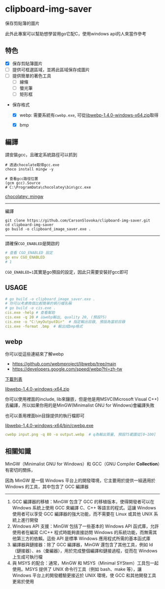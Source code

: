 # clipboard-img-saver

保存剪貼簿的圖片

此外此專案可以幫助想學習用go它配C，使用windows api的人來當作參考

## 特色

- [X] 保存剪貼簿圖片
- [ ] 提供可框選區域，並將此區域保存成圖片
- [ ] 提供簡單的著色工具
  - [ ] 線條
  - [ ] 螢光筆
  - [ ] 矩形框
- 保存格式
  - [x] webp: 需要系統有`cwebp.exe`, 可從[libwebp-1.4.0-windows-x64.zip]取得
  - [x] bmp


## 編譯

請安裝gcc，且確定系統路徑可以抓到

```
# 透過chocolate取得gcc.exe
choco install mingw -y

# 查看gcc路徑位置
(gcm gcc).Source
# C:\ProgramData\chocolatey\bin\gcc.exe
```

[chocolatey: mingw](https://community.chocolatey.org/packages/mingw)

---

編譯

```
git clone https://github.com/CarsonSlovoka/clipboard-img-saver.git
cd clipboard-img-saver
go build -o clipboard_image_saver.exe .
```

---

請確保`CGO_ENABLED`是開啟的

```yaml
# 查看 CGO_ENABLED 設定
go env CGO_ENABLED
# 1
```

`CGO_ENABLED=1`其實是go預設的設定，因此只需要安裝好gcc即可

## USAGE

```yaml
# go build -o clipboard_image_saver.exe .
# 你可以考慮換個比較簡單的執行檔名稱
# go build -o cis.exe .
cis.exe -help # 查看幫助
cis.exe -q 20 # 以webp輸出, quality 20, (預設75)
cis.exe -o "C:\myOutputDir"  # 指定輸出目錄, 預設為當前目錄
cis.exe -format .bmp  # 輸出成bmp格式
```


## webp

你可以從這些連結來了解webp

- https://github.com/webmproject/libwebp/tree/main
- https://developers.google.com/speed/webp?hl=zh-tw

[下載列表](https://storage.googleapis.com/downloads.webmproject.org/releases/webp/index.html)

[libwebp-1.4.0-windows-x64.zip]

你可以使用裡面的include, lib來鑲嵌，但是他是用MSVC(Microsoft Visual C++)去編譯，所以如果你用的是MinGW(Minimalist GNU for Windows)會編譯失敗

也可以善用裡面bin目錄提供的執行檔即可

[libwebp-1.4.0-windows-x64/bin/cwebp.exe](https://github.com/webmproject/libwebp/blob/f999d94/doc/tools.md#encoding-tool)

```yaml
cwebp input.png -q 80 -o output.webp  # q為輸出質量, 預設75範圍從[0~100]
```

## 相關知識

MinGW（Minimalist GNU for Windows）和 GCC（GNU Compiler **Collection**）有密切的關係，

因為 MinGW 是一個 Windows 平台上的開發環境，它主要用於提供一組適用於 Windows 的工具，其中包含了 GCC 編譯器

---

1. GCC 編譯器的移植：MinGW 包含了 GCC 的移植版本，使得開發者可以在 Windows 系統上使用 GCC 來編譯 C、C++ 等語言的程式。這讓 Windows 使用者可以享受 GCC 編譯器的強大功能，而不需要在 Linux 或其他 UNIX 系統上進行開發
2. Windows API 支援：MinGW 包括了一些基本的 Windows API 函式庫，允許使用者在編寫 C/C++ 程式時能夠直接訪問 Windows 的系統功能，而無需其他第三方的依賴。這些 API 是標準 Windows 應用程式所需的基本函式庫
3. 編譯器與鏈接器：除了 GCC 編譯器，MinGW 還包含了其他工具，例如 ld（鏈接器）、as（彙編器），用於完成整個編譯和鏈接過程，從而在 Windows 上生成可執行檔
4. 與 MSYS 的配合：通常，MinGW 和 MSYS（Minimal SYStem）工具包一起使用。MSYS 提供了 UNIX 命令行工具（例如 bash、make 等），讓 Windows 平台上的開發體驗更接近於 UNIX 環境，使 GCC 和其他開發工具更易於使用


[libwebp-1.4.0-windows-x64.zip]: https://storage.googleapis.com/downloads.webmproject.org/releases/webp/libwebp-1.4.0-windows-x64.zip
